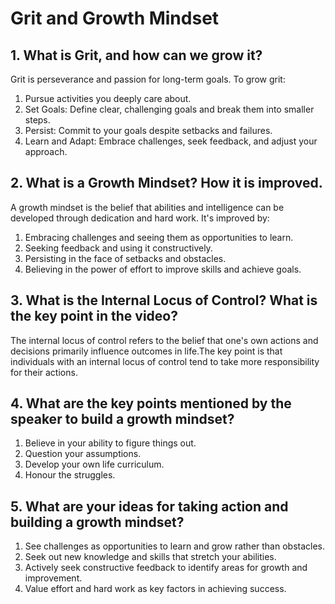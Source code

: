# Grit and Growth Mindset

## 1. What is Grit, and how can we grow it?

Grit is perseverance and passion for long-term goals. To grow grit:

1. Pursue activities you deeply care about.
2. Set Goals: Define clear, challenging goals and break them into smaller steps.
3. Persist: Commit to your goals despite setbacks and failures.
4. Learn and Adapt: Embrace challenges, seek feedback, and adjust your approach.

## 2. What is a Growth Mindset? How it is improved.

A growth mindset is the belief that abilities and intelligence can be developed through dedication and hard work. It's improved by:

1. Embracing challenges and seeing them as opportunities to learn.
2. Seeking feedback and using it constructively.
3. Persisting in the face of setbacks and obstacles.
4. Believing in the power of effort to improve skills and achieve goals.

## 3. What is the Internal Locus of Control? What is the key point in the video?

The internal locus of control refers to the belief that one's own actions and decisions primarily influence outcomes in life.The key point is that individuals with an internal locus of control tend to take more responsibility for their actions.

## 4. What are the key points mentioned by the speaker to build a growth mindset?

1. Believe in your ability to figure things out.
2. Question your assumptions.
3. Develop your own life curriculum.
4. Honour the struggles.

## 5. What are your ideas for taking action and building a growth mindset?

1. See challenges as opportunities to learn and grow rather than obstacles.
2. Seek out new knowledge and skills that stretch your abilities.
3. Actively seek constructive feedback to identify areas for growth and improvement.
4. Value effort and hard work as key factors in achieving success.
